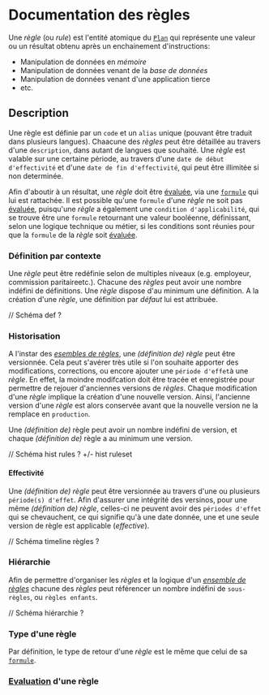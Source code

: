 # Documentation des règles

Une _règle_ (ou _rule_) est l'entité atomique du [`Plan`][plan] qui représente une valeur ou un résultat obtenu après un enchainement d'instructions:

- Manipulation de données en _mémoire_
- Manipulation de données venant de la _base de données_
- Manipulation de données venant d'une application tierce
- etc.

## Description

Une règle est définie par un `code` et un `alias` unique (pouvant être traduit dans plusieurs langues). Chaacune des _règles_ peut être détaillée au travers d'une `description`, dans autant de langues que souhaité. Une _règle_ est valable sur une certaine période, au travers d'une `date de début d'effectivité` et d'une `date de fin d'effectivité`, qui peut être illimitée si non determinée.

Afin d'aboutir à un résultat, une _règle_ doit être [évaluée][evaluation], via une [`formule`][formula] qui lui est rattachée. Il est possible qu'une `formule` d'une _règle_ ne soit pas [évaluée][evaluation], puisqu'une _règle_ a également une `condition d'applicabilité`, qui se trouve être une `formule` retournant une valeur booléenne, définissant, selon une logique technique ou métier, si les conditions sont réunies pour que la `formule` de la _règle_ soit [évaluée][evaluation].

### Définition par contexte

Une _règle_ peut être redéfinie selon de multiples niveaux (e.g. employeur, commission paritaireetc.). Chacune des _règles_ peut avoir une nombre indéfini de définitions. Une _règle_ dispose d'au minimum une définition. A la création d'une _règle_, une définition par _défaut_ lui est attribuée.

// Schéma def ?

### Historisation

A l'instar des [_esembles de règles_][ruleset], une _(définition de)_ _règle_ peut être versionnée. Cela peut s'avérer très utile si l'on souhaite apporter des  modifications, corrections,  ou encore ajouter une `période d'effet`à une _règle_. En effet, la moindre modifcation doit être tracée et enregistrée pour permettre de rejouer d'anciennes versions de _règles_. Chaque modification d'une _règle_ implique la création d'une nouvelle version. Ainsi, l'ancienne version d'une _règle_ est alors conservée avant que la nouvelle version ne la remplace en `production`.

Une _(définition de)_ règle peut avoir un nombre indéfini de version, et chaque _(définition de)_ règle a au minimum une version.

// Schéma hist rules ? +/- hist ruleset

#### Effectivité

Une _(définition de)_ _règle_ peut être versionnée au travers d'une ou plusieurs `période(s) d'effet`. Afin d'assurer une intégrité des versinos, pour une même _(définition de)_ _règle_, celles-ci ne peuvent avoir des `périodes d'effet` qui se chevauchent, ce qui signifie qu'à une date donnée, une et une seule version de règle est applicable (_effective_).

// Schéma timeline règles ?

### Hiérarchie

Afin de permettre d'organiser les _règles_ et la logique d'un [_ensemble de règles_][ruleset] chacune des _règles_ peut référencer un nombre indéfini de `sous-règles`, ou `règles enfants`.

// Schéma hiérarchie ?

### Type d'une règle

Par définition, le type de retour d'une _règle_ est le même que celui de sa [`formule`][formula].

### [Evaluation][evaluation] d'une règle

[plan]: ruleset.md#plan
[formula]: formula.md
[ruleset]: ruleset.md
[evaluation]: lexique.md#evaluation